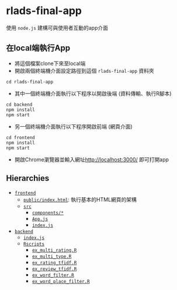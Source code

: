 # rlads-final-app

使用 `node.js` 建構可與使用者互動的app介面

## 在local端執行App
- 將這個檔案clone下來至local端
- 開啟兩個終端機介面設定路徑到這個 `rlads-final-app` 資料夾
```
cd rlads-final-app
```
- 其中一個終端機介面執行以下程序以開啟後端 (資料傳輸、執行R腳本)
```
cd backend
npm install
npm start
```
- 另一個終端機介面執行以下程序開啟前端 (網頁介面)
```
cd frontend
npm install
npm start
```
- 開啟Chrome瀏覽器並輸入網址[http://localhost:3000/](http://localhost:3000/) 即可打開app

## Hierarchies

- [`frontend`](frontend/)
  - [`public/index.html`](frontend/public/index.html): 執行基本的HTML網頁的架構
  - [`src`](frontend/src)
    - [`components/*`](frontend/src/components/)
    - [`App.js`](frontend/src/App.js)
    - [`index.js`](frontend/src/index.js)
- [`backend`](backend/)
  - [`index.js`](backend/index.js)
  - [`Rscripts`](backend/Rscripts)
    - [`ex_multi_rating.R`](backend/Rscripts/ex_multi_rating.R)
    - [`ex_multi_type.R`](backend/Rscripts/ex_multi_type.R)
    - [`ex_rating_tfidf.R`](backend/Rscripts/ex_rating_tfidf.R)
    - [`ex_review_tfidf.R`](backend/Rscripts/ex_review_tfidf.R)
    - [`ex_word_filter.R`](backend/Rscripts/ex_word_filter.R)
    - [`ex_word_place_filter.R`](backend/Rscripts/ex_word_place_filter.R)
